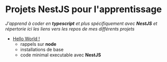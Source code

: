 # Projets NestJS pour l'apprentissage

*J'apprend à coder en **typescript** et plus spécifiquement avec **NestJS** et répertorie ici les liens vers les repos de mes différents projets*

 - [Hello World !](https://github.com/Hiboo-script/HelloWorld_NestJS/)
   - rappels sur **node**
   - installations de base
   - code minimal executable avec **NestJS**
